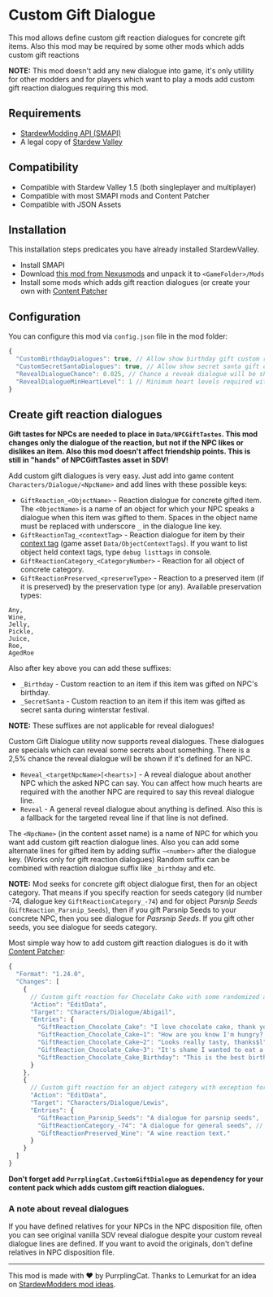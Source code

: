 # Custom Gift Dialogue

This mod allows define custom gift reaction dialogues for concrete gift items. Also this mod may be required by some other mods which adds custom gift reactions

**NOTE:** This mod doesn't add any new dialogue into game, it's only utillity for other modders and for players which want to play a mods add custom gift reaction dialogues requiring this mod.

## Requirements

- [StardewModding API (SMAPI)](https://smapi.io)
- A legal copy of [Stardew Valley](https://stardewvalley.net)

## Compatibility

- Compatible with Stardew Valley 1.5 (both singleplayer and multiplayer)
- Compatible with most SMAPI mods and Content Patcher
- Compatible with JSON Assets

## Installation

This installation steps predicates you have already installed StardewValley.

- Install SMAPI
- Download [this mod from Nexusmods](https://www.nexusmods.com/stardewvalley/mods/7304) and unpack it to `<GameFolder>/Mods`
- Install some mods which adds gift reaction dialogues (or create your own with [Content Patcher](https://www.nexusmods.com/stardewvalley/mods/1915)

## Configuration

You can configure this mod via `config.json` file in the mod folder:

```js
{
  "CustomBirthdayDialogues": true, // Allow show birthday gift custom reaction dialogues (if they are defined)
  "CustomSecretSantaDialogues": true, // Allow show secret santa gift custom reaction dialogues (if they are defined)
  "RevealDialogueChance": 0.025, // Chance a reveak dialogue will be shown when player tries to talk with an NPC
  "RevealDialogueMinHeartLevel": 1 // Minimum heart levels required with talked NPC to show a reveal dialogue
}
```

## Create gift reaction dialogues

**Gift tastes for NPCs are needed to place in `Data/NPCGiftTastes`. This mod changes only the dialogue of the reaction, but not if the NPC likes or dislikes an item. Also this mod doesn't affect friendship points. This is still in "hands" of NPCGiftTastes asset in SDV!**

Add custom gift dialogues is very easy. Just add into game content `Characters/Dialogue/<NpcName>` and add lines with these possible keys:

- `GiftReaction_<ObjectName>` - Reaction dialogue for concrete gifted item. The `<ObjectName>` is a name of an object for which your NPC speaks a dialogue when this item was gifted to them. Spaces in the object name must be replaced with underscore `_` in the dialogue line key.
- `GiftReactionTag_<contextTag>` - Reaction dialogue for item by their [context tag](https://stardewvalleywiki.com/Modding:Items#Context_tags) (game asset `Data/ObjectContextTags`). If you want to list object held context tags, type `debug listtags` in console.
- `GiftReactionCategory_<CategoryNumber>` - Reaction for all object of concrete category.
- `GiftReactionPreserved_<preserveType>` - Reaction to a preserved item (if it is preserved) by the preservation type (or any). Available preservation types:
```
Any,
Wine,
Jelly,
Pickle,
Juice,
Roe,
AgedRoe
```

Also after key above you can add these suffixes:

- `_Birthday` - Custom reaction to an item if this item was gifted on NPC's birthday.
- `_SecretSanta` - Custom reaction to an item if this item was gifted as secret santa during winterstar festival.

**NOTE:** These suffixes are not applicable for reveal dialogues!

Custom Gift Dialogue utility now supports reveal dialogues. These dialogues are specials which can reveal some secrets about something. There is a 2,5% chance the reveal dialogue will be shown if it's defined for an NPC.

- `Reveal_<targetNpcName>[<hearts>]` - A reveal dialogue about another NPC which the asked NPC can say. You can affect how much hearts are required with the another NPC are required to say this reveal dialogue line.
- `Reveal` - A general reveal dialogue about anything is defined. Also this is a fallback for the targeted reveal line if that line is not defined.

The `<NpcName>` (in the content asset name) is a name of NPC for which you want add custom gift reaction dialogue lines.
Also you can add some alternate lines for gifted item by adding suffix `~<number>` after the dialogue key. (Works only for gift reaction dialogues)
Random suffix can be combined with reaction dialogue suffix like `_birthday` and etc.

**NOTE:** Mod seeks for concrete gift object dialogue first, then for an object category. That means if you specify reaction for seeds category (id number -74, dialogue key `GiftReactionCategory_-74`) and for object *Parsnip Seeds* (`GiftReaction_Parsnip_Seeds`), then if you gift Parsnip Seeds to your concrete NPC, then you see dialogue for *Pasrsnip Seeds*. If you gift other seeds, you see dialogue for seeds category.

Most simple way how to add custom gift reaction dialogues is do it with [Content Patcher](https://github.com/Pathoschild/StardewMods/blob/stable/ContentPatcher/docs/author-guide.md):

```js
{
  "Format": "1.24.0",
  "Changes": [
    {
      // Custom gift reaction for Chocolate Cake with some randomized alternatives gifted to Abigail
      "Action": "EditData",
      "Target": "Characters/Dialogue/Abigail",
      "Entries": {
        "GiftReaction_Chocolate_Cake": "I love chocolate cake, thank you so much, @!$h",
        "GiftReaction_Chocolate_Cake~1": "How are you know I'm hungry? This cake looks delicious, Thank you!$h",
        "GiftReaction_Chocolate_Cake~2": "Looks really tasty, thanks$l",
        "GiftReaction_Chocolate_Cake~3": "It's shame I wanted to eat a rock for today's lunch.#$b#Just kidding, it looks really delicious! Thank you, @.$h",
        "GiftReaction_Chocolate_Cake_Birthday": "This is the best birthday gift, really!$h",
      }
    },
    {
      // Custom gift reaction for an object category with exception for object Parsnip Seeds gifted to Lewis
      "Action": "EditData",
      "Target": "Characters/Dialogue/Lewis",
      "Entries": {
        "GiftReaction_Parsnip_Seeds": "A dialogue for parsnip seeds",
        "GiftReactionCategory_-74": "A dialogue for general seeds", // -74 is seeds category id
        "GiftReactionPreserved_Wine": "A wine reaction text."
      }
    }
  ]
}
```

**Don't forget add `PurrplingCat.CustomGiftDialogue` as dependency for your content pack which adds custom gift reaction dialogues.**

### A note about reveal dialogues

If you have defined relatives for your NPCs in the NPC disposition file, often you can see original vanilla SDV reveal dialogue despite your custom reveal dialogue lines are defined. If you want to avoid the originals, don't define relatives in NPC disposition file.

---

This mod is made with :heart: by PurrplingCat. Thanks to Lemurkat for an idea on [StardewModders mod ideas](https://github.com/StardewModders/mod-ideas/issues/611).
